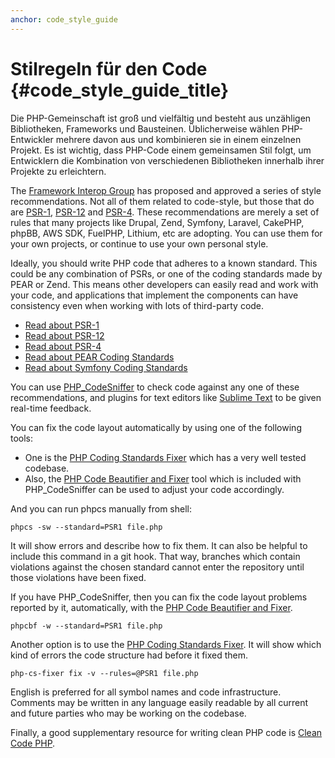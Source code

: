 ```yaml
---
anchor: code_style_guide
---
```


# Stilregeln für den Code  {#code_style_guide_title}

Die PHP-Gemeinschaft ist groß und vielfältig und besteht aus unzähligen Bibliotheken, Frameworks und Bausteinen. Üblicherweise wählen PHP-Entwickler mehrere davon aus und kombinieren sie in einem einzelnen Projekt. Es ist wichtig, dass PHP-Code einem gemeinsamen Stil folgt, um Entwicklern die Kombination von verschiedenen Bibliotheken innerhalb ihrer Projekte zu erleichtern.

The [Framework Interop Group][fig] has proposed and approved a series of style recommendations. Not all of them related
to code-style, but those that do are [PSR-1][psr1], [PSR-12][psr12] and [PSR-4][psr4]. These
recommendations are merely a set of rules that many projects like Drupal, Zend, Symfony, Laravel, CakePHP, phpBB, AWS SDK,
FuelPHP, Lithium, etc are adopting. You can use them for your own projects, or continue to use your own
personal style.

Ideally, you should write PHP code that adheres to a known standard. This could be any combination of PSRs, or one
of the coding standards made by PEAR or Zend. This means other developers can easily read and work with your code, and
applications that implement the components can have consistency even when working with lots of third-party code.

* [Read about PSR-1][psr1]
* [Read about PSR-12][psr12]
* [Read about PSR-4][psr4]
* [Read about PEAR Coding Standards][pear-cs]
* [Read about Symfony Coding Standards][symfony-cs]

You can use [PHP_CodeSniffer][phpcs] to check code against any one of these recommendations, and plugins for text
editors like [Sublime Text][st-cs] to be given real-time feedback.

You can fix the code layout automatically by using one of the following tools:

- One is the [PHP Coding Standards Fixer][phpcsfixer] which has a very well tested codebase.
- Also, the [PHP Code Beautifier and Fixer][phpcbf] tool which is included with PHP_CodeSniffer can be used to adjust your code accordingly.

And you can run phpcs manually from shell:

    phpcs -sw --standard=PSR1 file.php

It will show errors and describe how to fix them.
It can also be helpful to include this command in a git hook.
That way, branches which contain violations against the chosen standard cannot enter the repository until those
violations have been fixed.

If you have PHP_CodeSniffer, then you can fix the code layout problems reported by it, automatically, with the
[PHP Code Beautifier and Fixer][phpcbf].

    phpcbf -w --standard=PSR1 file.php

Another option is to use the [PHP Coding Standards Fixer][phpcsfixer].
It will show which kind of errors the code structure had before it fixed them.

    php-cs-fixer fix -v --rules=@PSR1 file.php

English is preferred for all symbol names and code infrastructure. Comments may be written in any language easily
readable by all current and future parties who may be working on the codebase.

Finally, a good supplementary resource for writing clean PHP code is [Clean Code PHP][cleancode].

[fig]: https://www.php-fig.org/
[psr1]: https://www.php-fig.org/psr/psr-1/
[psr12]: https://www.php-fig.org/psr/psr-12/
[psr4]: https://www.php-fig.org/psr/psr-4/
[pear-cs]: https://pear.php.net/manual/en/standards.php
[symfony-cs]: https://symfony.com/doc/current/contributing/code/standards.html
[phpcs]: https://pear.php.net/package/PHP_CodeSniffer/
[phpcbf]: https://github.com/squizlabs/PHP_CodeSniffer/wiki/Fixing-Errors-Automatically
[st-cs]: https://github.com/benmatselby/sublime-phpcs
[phpcsfixer]: https://cs.sensiolabs.org/
[cleancode]: https://github.com/jupeter/clean-code-php
